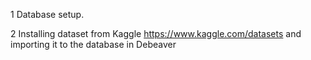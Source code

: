 1 Database setup. 






2 Installing dataset from Kaggle https://www.kaggle.com/datasets and importing it to the database in Debeaver

